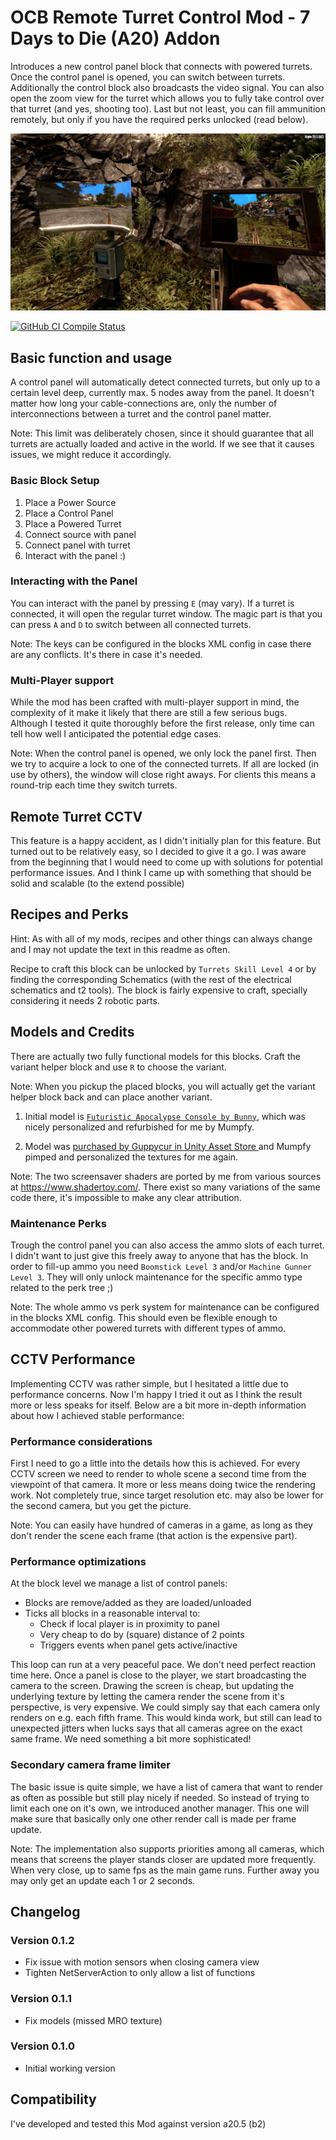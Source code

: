 # OCB Remote Turret Control Mod - 7 Days to Die (A20) Addon

Introduces a new control panel block that connects with powered turrets.
Once the control panel is opened, you can switch between turrets.
Additionally the control block also broadcasts the video signal.
You can also open the zoom view for the turret which allows you
to fully take control over that turret (and yes, shooting too).
Last but not least, you can fill ammunition remotely, but only
if you have the required perks unlocked (read below).

![Remote Turret CCTV Screens](Screens/in-game-cctv.jpg)

[![GitHub CI Compile Status][4]][3]

[3]: https://github.com/OCB7D2D/OcbRemoteTurretControl/actions/workflows/ci.yml
[4]: https://github.com/OCB7D2D/OcbRemoteTurretControl/actions/workflows/ci.yml/badge.svg

## Basic function and usage

A control panel will automatically detect connected turrets, but only
up to a certain level deep, currently max. 5 nodes away from the panel.
It doesn't matter how long your cable-connections are, only the number
of interconnections between a turret and the control panel matter.

Note: This limit was deliberately chosen, since it should guarantee
that all turrets are actually loaded and active in the world. If we
see that it causes issues, we might reduce it accordingly.

### Basic Block Setup

1) Place a Power Source
2) Place a Control Panel
3) Place a Powered Turret
4) Connect source with panel
5) Connect panel with turret
6) Interact with the panel :)

### Interacting with the Panel

You can interact with the panel by pressing `E` (may vary). If a turret
is connected, it will open the regular turret window. The magic part is
that you can press `A` and `D` to switch between all connected turrets.

Note: The keys can be configured in the blocks XML config in case there
are any conflicts. It's there in case it's needed.

### Multi-Player support

While the mod has been crafted with multi-player support in mind, the
complexity of it make it likely that there are still a few serious bugs.
Although I tested it quite thoroughly before the first release, only
time can tell how well I anticipated the potential edge cases.

Note: When the control panel is opened, we only lock the panel first.
Then we try to acquire a lock to one of the connected turrets. If all
are locked (in use by others), the window will close right aways.
For clients this means a round-trip each time they switch turrets.

## Remote Turret CCTV

This feature is a happy accident, as I didn't initially plan for this
feature. But turned out to be relatively easy, so I decided to give it
a go. I was aware from the beginning that I would need to come up with
solutions for potential performance issues. And I think I came up with
something that should be solid and scalable (to the extend possible)

## Recipes and Perks

Hint: As with all of my mods, recipes and other things can always
change and I may not update the text in this readme as often.

Recipe to craft this block can be unlocked by `Turrets Skill Level 4`
or by finding the corresponding Schematics (with the rest of the
electrical schematics and t2 tools). The block is fairly expensive
to craft, specially considering it needs 2 robotic parts.

## Models and Credits

There are actually two fully functional models for this blocks.
Craft the variant helper block and use `R` to choose the variant.

Note: When you pickup the placed blocks, you will actually get
the variant helper block back and can place another variant.

1) Initial model is [`Futuristic Apocalypse Console by Bunny`][1], which
was nicely personalized and refurbished for me by Mumpfy.

2) Model was [purchased by Guppycur in Unity Asset Store ][2] and
Mumpfy pimped and personalized the textures for me again.

[1]: https://sketchfab.com/3d-models/5f13779baa6e43c6ae0bcd5bfe534c09
[2]: https://assetstore.unity.com/packages/3d/props/industrial/13104

Note: The two screensaver shaders are ported by me from various
sources at https://www.shadertoy.com/. There exist so many variations
of the same code there, it's impossible to make any clear attribution.

### Maintenance Perks

Trough the control panel you can also access the ammo slots of each
turret. I didn't want to just give this freely away to anyone that
has the block. In order to fill-up ammo you need `Boomstick Level 3`
and/or `Machine Gunner Level 3`. They will only unlock maintenance
for the specific ammo type related to the perk tree ;)

Note: The whole ammo vs perk system for maintenance can be configured
in the blocks XML config. This should even be flexible enough to
accommodate other powered turrets with different types of ammo.

## CCTV Performance

Implementing CCTV was rather simple, but I hesitated a little due to
performance concerns. Now I'm happy I tried it out as I think the
result more or less speaks for itself. Below are a bit more in-depth
information about how I achieved stable performance:

### Performance considerations

First I need to go a little into the details how this is achieved.
For every CCTV screen we need to render to whole scene a second time
from the viewpoint of that camera. It more or less means doing twice
the rendering work. Not completely true, since target resolution etc.
may also be lower for the second camera, but you get the picture.

Note: You can easily have hundred of cameras in a game, as long as they
don't render the scene each frame (that action is the expensive part).

### Performance optimizations

At the block level we manage a list of control panels:
- Blocks are remove/added as they are loaded/unloaded
- Ticks all blocks in a reasonable interval to:
  - Check if local player is in proximity to panel
  - Very cheap to do by (square) distance of 2 points
  - Triggers events when panel gets active/inactive

This loop can run at a very peaceful pace. We don't need perfect
reaction time here. Once a panel is close to the player, we start
broadcasting the camera to the screen. Drawing the screen is cheap,
but updating the underlying texture by letting the camera render the
scene from it's perspective, is very expensive. We could simply say
that each camera only renders on e.g. each fifth frame. This would
kinda work, but still can lead to unexpected jitters when lucks
says that all cameras agree on the exact same frame. 
We need something a bit more sophisticated!

### Secondary camera frame limiter

The basic issue is quite simple, we have a list of camera that want
to render as often as possible but still play nicely if needed. So
instead of trying to limit each one on it's own, we introduced
another manager. This one will make sure that basically only one
other render call is made per frame update.

Note: The implementation also supports priorities among all cameras,
which means that screens the player stands closer are updated more
frequently. When very close, up to same fps as the main game runs.
Further away you may only get an update each 1 or 2 seconds.

## Changelog

### Version 0.1.2

- Fix issue with motion sensors when closing camera view
- Tighten NetServerAction to only allow a list of functions

### Version 0.1.1

- Fix models (missed MRO texture)

### Version 0.1.0

- Initial working version

## Compatibility

I've developed and tested this Mod against version a20.5 (b2)